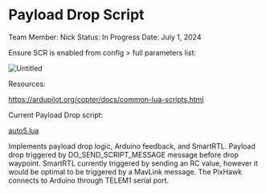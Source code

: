 # Payload Drop Script

Team Member: Nick
Status: In Progress
Date: July 1, 2024

Ensure SCR is enabled from config > full parameters list: 

![Untitled](Payload%20Drop%20Script%204acffc25402246a29756803421363001/Untitled.png)

Resources:

https://ardupilot.org/copter/docs/common-lua-scripts.html

Current Payload Drop script:

[auto5.lua](Payload%20Drop%20Script%204acffc25402246a29756803421363001/auto5.lua)

Implements payload drop logic, Arduino feedback, and SmartRTL. Payload drop triggered by DO_SEND_SCRIPT_MESSAGE message before drop waypoint. SmartRTL currently triggered by sending an RC value, however it would be optimal to be triggered by a MavLink message. The PixHawk connects to Arduino through TELEM1 serial port.